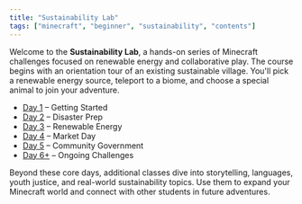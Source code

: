 ```yaml
---
title: "Sustainability Lab"
tags: ["minecraft", "beginner", "sustainability", "contents"]
---
```


Welcome to the **Sustainability Lab**, a hands-on series of Minecraft challenges focused on renewable energy and collaborative play. The course begins with an orientation tour of an existing sustainable village. You'll pick a renewable energy source, teleport to a biome, and choose a special animal to join your adventure.

- [Day 1](./Day-1/00_overview) – Getting Started
- [Day 2](./Day-2/00_overview) – Disaster Prep
- [Day 3](./Day-3/00_overview) – Renewable Energy
- [Day 4](./Day-4/00_overview) – Market Day
- [Day 5](./Day-5/00_overview) – Community Government
- [Day 6+](./Day-6/00_overview) – Ongoing Challenges

Beyond these core days, additional classes dive into storytelling, languages, youth justice, and real-world sustainability topics. Use them to expand your Minecraft world and connect with other students in future adventures.
